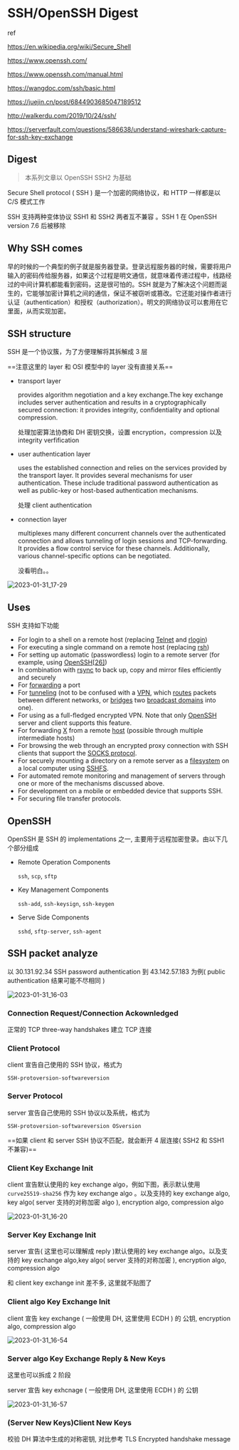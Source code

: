 # SSH/OpenSSH Digest

ref

https://en.wikipedia.org/wiki/Secure_Shell

https://www.openssh.com/

https://www.openssh.com/manual.html

https://wangdoc.com/ssh/basic.html

https://juejin.cn/post/6844903685047189512

http://walkerdu.com/2019/10/24/ssh/

https://serverfault.com/questions/586638/understand-wireshark-capture-for-ssh-key-exchange

## Digest

> 本系列文章以 OpenSSH SSH2 为基础

Secure Shell protocol ( SSH ) 是一个加密的网络协议，和 HTTP 一样都是以 C/S 模式工作

SSH 支持两种变体协议 SSH1 和 SSH2 两者互不兼容 。SSH 1 在 OpenSSH version 7.6 后被移除 

## Why SSH comes

早的时候的一个典型的例子就是服务器登录。登录远程服务器的时候，需要将用户输入的密码传给服务器，如果这个过程是明文通信，就意味着传递过程中，线路经过的中间计算机都能看到密码，这是很可怕的。SSH 就是为了解决这个问题而诞生的，它能够加密计算机之间的通信，保证不被窃听或篡改。它还能对操作者进行认证（authentication）和授权（authorization）。明文的网络协议可以套用在它里面，从而实现加密。

## SSH structure

SSH 是一个协议簇，为了方便理解将其拆解成 3 层

==注意这里的 layer 和 OSI 模型中的 layer 没有直接关系==

- transport layer

  provides algorithm negotiation and a key exchange.The key exchange includes server authentication and results in a cryptographically secured connection: it provides integrity, confidentiality and optional compression.

  处理加密算法协商和 DH 密钥交换，设置 encryption，compression 以及 integrity verfification

- user authentication layer

  uses the established connection and relies on the services provided by the transport layer. It provides several mechanisms for user authentication. These include traditional password authentication as well as public-key or host-based authentication mechanisms.

  处理 client authentication

- connection layer

  multiplexes many different concurrent channels over the authenticated connection and allows tunneling of login sessions and TCP-forwarding. It provides a flow control service for these channels. Additionally, various channel-specific options can be negotiated.

  没看明白。。

![2023-01-31_17-29](https://cdn.staticaly.com/gh/dhay3/image-repo@master/20230131/2023-01-31_17-29.2zk7mni15f7k.webp)

## Uses

SSH 支持如下功能

- For login to a shell on a remote host (replacing [Telnet](https://en.wikipedia.org/wiki/Telnet) and [rlogin](https://en.wikipedia.org/wiki/Rlogin))
- For executing a single command on a remote host (replacing [rsh](https://en.wikipedia.org/wiki/Remote_shell))
- For setting up automatic (passwordless) login to a remote server (for example, using [OpenSSH](https://en.wikipedia.org/wiki/OpenSSH)[[26\]](https://en.wikipedia.org/wiki/Secure_Shell#cite_note-26))
- In combination with [rsync](https://en.wikipedia.org/wiki/Rsync) to back up, copy and mirror files efficiently and securely
- For [forwarding](https://en.wikipedia.org/wiki/Port_forwarding) a port
- For [tunneling](https://en.wikipedia.org/wiki/Tunneling_protocol) (not to be confused with a [VPN](https://en.wikipedia.org/wiki/VPN), which [routes](https://en.wikipedia.org/wiki/VPN#Routing) packets between different networks, or [bridges](https://en.wikipedia.org/wiki/VPN#OSI_Layer_1_services) two [broadcast domains](https://en.wikipedia.org/wiki/Broadcast_domain) into one).
- For using as a full-fledged encrypted VPN. Note that only [OpenSSH](https://en.wikipedia.org/wiki/OpenSSH) server and client supports this feature.
- For forwarding [X](https://en.wikipedia.org/wiki/X_Window_System) from a remote [host](https://en.wikipedia.org/wiki/Host_(network)) (possible through multiple intermediate hosts)
- For browsing the web through an encrypted proxy connection with SSH clients that support the [SOCKS protocol](https://en.wikipedia.org/wiki/SOCKS).
- For securely mounting a directory on a remote server as a [filesystem](https://en.wikipedia.org/wiki/File_system) on a local computer using [SSHFS](https://en.wikipedia.org/wiki/SSHFS).
- For automated remote monitoring and management of servers through one or more of the mechanisms discussed above.
- For development on a mobile or embedded device that supports SSH.
- For securing file transfer protocols.

## OpenSSH

OpenSSH 是 SSH 的 implementations 之一, 主要用于远程加密登录。由以下几个部分组成

- Remote Operation Components

  `ssh`, `scp`, `sftp`

- Key Management Components

  `ssh-add`, `ssh-keysign`, `ssh-keygen`

- Serve Side Components

  `sshd`, `sftp-server`, `ssh-agent`

## SSH packet analyze

以 30.131.92.34 SSH password authentication 到 43.142.57.183 为例( public authentication 结果可能不尽相同 )

![2023-01-31_16-03](https://cdn.staticaly.com/gh/dhay3/image-repo@master/20230131/2023-01-31_16-03.6r9i4iwwp4w0.webp)

### Connection Request/Connection Ackownledged

正常的 TCP three-way handshakes 建立 TCP 连接

### Client Protocol

client 宣告自己使用的 SSH 协议，格式为

`SSH-protoversion-softwareversion`

### Server Protocol

server 宣告自己使用的 SSH 协议以及系统，格式为

`SSH-protoversion-softwareversion OSversion`

==如果 client 和 server SSH 协议不匹配，就会断开 4 层连接( SSH2 和 SSH1 不兼容)==

### Client Key Exchange Init

client 宣告默认使用的 key exchange algo，例如下图，表示默认使用 `curve25519-sha256` 作为 key exchange algo  。以及支持的 key exchange algo, key algo( server 支持的对称加密 algo ), encryption algo, compression algo

![2023-01-31_16-20](https://cdn.staticaly.com/gh/dhay3/image-repo@master/20230131/2023-01-31_16-20.5y9vbjwfi6o.webp)

### Server Key Exchange Init

server 宣告( 这里也可以理解成 reply )默认使用的 key exchange algo。以及支持的 key exchange algo,key algo( server 支持的对称加密 ), encryption algo, compression algo

和 client key exchange init 差不多, 这里就不贴图了

### Client algo Key Exchange Init

client 宣告 key exchange ( 一般使用 DH, 这里使用 ECDH ) 的 公钥, encryption algo, compression algo

![2023-01-31_16-54](https://cdn.staticaly.com/gh/dhay3/image-repo@master/20230131/2023-01-31_16-54.1tb8l15d3obk.webp)

### Server algo Key Exchange Reply & New Keys

这里也可以拆成 2 阶段

server 宣告 key exhcnage ( 一般使用 DH, 这里使用 ECDH ) 的 公钥

![2023-01-31_16-57](https://cdn.staticaly.com/gh/dhay3/image-repo@master/20230131/2023-01-31_16-57.6l8ooqke5wg0.webp)

### (Server New Keys)Client New Keys

校验 DH 算法中生成的对称密钥, 对比参考 TLS Encrypted handshake message 